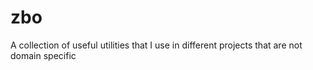 # zbo
A collection of useful utilities that I use in different projects that are not domain specific
